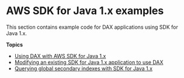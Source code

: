 # AWS SDK for Java 1\.x examples<a name="Appendix.JavaSDKv1"></a>

This section contains example code for DAX applications using SDK for Java 1\.x\.

**Topics**
+ [Using DAX with AWS SDK for Java 1\.x](DAX.client.java-sdk-v1.md)
+ [Modifying an existing SDK for Java 1\.x application to use DAX](DAX.client.modify-your-app.java-sdk-v1.md)
+ [Querying global secondary indexes with SDK for Java 1\.x](DAX.client.QueryGSI.java-sdk-v1.md)